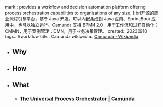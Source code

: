 mark:: provides a workflow and decision automation platform offering process orchestration capabilities to organizations of any size. [:br]开源的商业流程引擎平台，基于 Java 开发，可以内嵌集成到 Java 应用、SpringBoot 应用中，也可以独立运行。Camunda 支持 BPMN 2.0，用于工作流和过程自动化；CMMN，用于案例管理；DMN，用于业务决策管理。
created:: 20230910
tags:: #workflow
title:: Camunda
wikipedia:: [Camunda - Wikipedia](https://en.wikipedia.org/wiki/Camunda)

- ## Why
- ## How
- ## What
  - ### [The Universal Process Orchestrator | Camunda](https://camunda.com/)